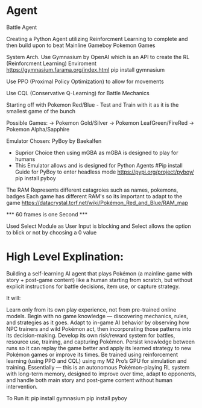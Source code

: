 # Agent
Battle Agent

Creating a Python Agent utilizing Reinforcment Learning to complete and then build upon to beat Mainline Gameboy Pokemon Games

System Arch.
Use Gymnasium by OpenAI which is an API to create the RL (Reinforcment Learning) Enviroment
https://gymnasium.farama.org/index.html
pip install gymnasium

Use PPO (Proximal Policy Optimization) to allow for movements 

Use CQL (Conservative Q-Learning) for Battle Mechanics 


Starting off with Pokemon Red/Blue - Test and Train with it as it is the smallest game of the bunch 

Possible Games:
-> Pokemon Gold/Silver
-> Pokemon LeafGreen/FireRed
-> Pokemon Alpha/Sapphire

Emulator Chosen: PyBoy by Baekalfen 
- Suprior Choice then using mGBA as mGBA is designed to play for humans
- This Emulator allows and is designed for Python Agents
#Pip install Guide for PyBoy to enter headless mode
https://pypi.org/project/pyboy/
pip install pyboy

The RAM Represents different catagroies such as names, pokemons, badges
Each game has different RAM's so its important to adapt to the game
https://datacrystal.tcrf.net/wiki/Pokémon_Red_and_Blue/RAM_map


*** 60 frames is one Second ***


Used Select Module as User Input is blocking and Select allows the option to blick or not by choosing a 0 value


# High Level Explination:
Building a self-learning AI agent that plays Pokémon (a mainline game with story + post-game content) like a human starting from scratch, but without explicit instructions for battle decisions, item use, or capture strategy.

It will:

Learn only from its own play experience, not from pre-trained online models.
Begin with no game knowledge — discovering mechanics, rules, and strategies as it goes.
Adapt to in-game AI behavior by observing how NPC trainers and wild Pokémon act, then incorporating those patterns into its decision-making.
Develop its own risk/reward system for battles, resource use, training, and capturing Pokémon.
Persist knowledge between runs so it can replay the game better and apply its learned strategy to new Pokémon games or improve its times.
Be trained using reinforcement learning (using PPO and CQL) using my M2 Pro’s GPU for simulation and training.
Essentially — this is an autonomous Pokémon-playing RL system with long-term memory, designed to improve over time, adapt to opponents, and handle both main story and post-game content without human intervention.


To Run it:
pip install gymnasium
pip install pyboy